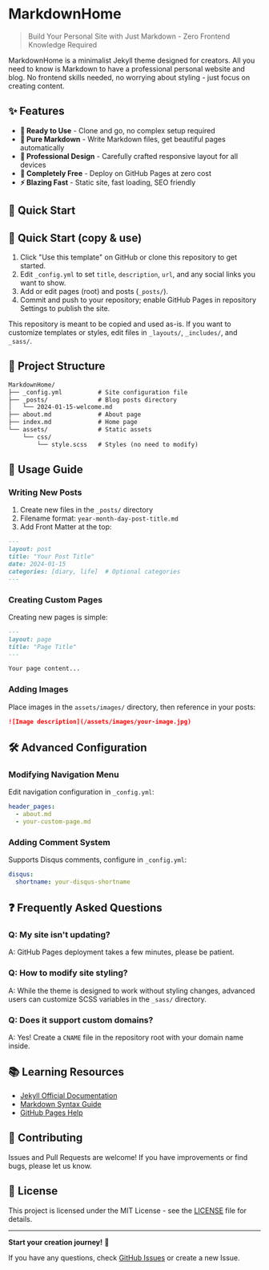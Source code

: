 # MarkdownHome

> Build Your Personal Site with Just Markdown - Zero Frontend Knowledge Required

MarkdownHome is a minimalist Jekyll theme designed for creators. All you need to know is Markdown to have a professional personal website and blog. No frontend skills needed, no worrying about styling - just focus on creating content.

## ✨ Features

- **🚀 Ready to Use** - Clone and go, no complex setup required
- **📝 Pure Markdown** - Write Markdown files, get beautiful pages automatically
- **🎨 Professional Design** - Carefully crafted responsive layout for all devices
- **📱 Completely Free** - Deploy on GitHub Pages at zero cost
- **⚡ Blazing Fast** - Static site, fast loading, SEO friendly

## 🚀 Quick Start

## 🚀 Quick Start (copy & use)

1. Click "Use this template" on GitHub or clone this repository to get started.
2. Edit `_config.yml` to set `title`, `description`, `url`, and any social links you want to show.
3. Add or edit pages (root) and posts (`_posts/`).
4. Commit and push to your repository; enable GitHub Pages in repository Settings to publish the site.

This repository is meant to be copied and used as-is. If you want to customize templates or styles, edit files in `_layouts/`, `_includes/`, and `_sass/`.

## 📁 Project Structure

```markdown
MarkdownHome/
├── _config.yml          # Site configuration file
├── _posts/              # Blog posts directory
│   └── 2024-01-15-welcome.md
├── about.md             # About page
├── index.md             # Home page
└── assets/              # Static assets
    └── css/
        └── style.scss   # Styles (no need to modify)
```

## 🎯 Usage Guide

### Writing New Posts

1. Create new files in the `_posts/` directory
2. Filename format: `year-month-day-post-title.md`
3. Add Front Matter at the top:

```markdown
---
layout: post
title: "Your Post Title"
date: 2024-01-15
categories: [diary, life]  # Optional categories
---
```

### Creating Custom Pages

Creating new pages is simple:

```markdown
---
layout: page
title: "Page Title"
---

Your page content...
```

### Adding Images

Place images in the `assets/images/` directory, then reference in your posts:

```markdown
![Image description](/assets/images/your-image.jpg)
```

## 🛠 Advanced Configuration

### Modifying Navigation Menu

Edit navigation configuration in `_config.yml`:

```yaml
header_pages:
  - about.md
  - your-custom-page.md
```

### Adding Comment System

Supports Disqus comments, configure in `_config.yml`:

```yaml
disqus:
  shortname: your-disqus-shortname
```

## ❓ Frequently Asked Questions

### Q: My site isn't updating?

A: GitHub Pages deployment takes a few minutes, please be patient.

### Q: How to modify site styling?

A: While the theme is designed to work without styling changes, advanced users can customize SCSS variables in the `_sass/` directory.

### Q: Does it support custom domains?

A: Yes! Create a `CNAME` file in the repository root with your domain name inside.

## 📚 Learning Resources

- [Jekyll Official Documentation](https://jekyllrb.com/)
- [Markdown Syntax Guide](https://www.markdownguide.org/)
- [GitHub Pages Help](https://docs.github.com/categories/github-pages-basics/)

## 🤝 Contributing

Issues and Pull Requests are welcome! If you have improvements or find bugs, please let us know.

## 📄 License

This project is licensed under the MIT License - see the [LICENSE](LICENSE) file for details.

---

**Start your creation journey!** 🎉

If you have any questions, check [GitHub Issues](https://github.com/liushihowe/MarkdownHome/issues) or create a new Issue.
